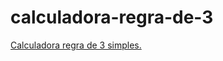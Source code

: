 # calculadora-regra-de-3

<a href="https://lucaskauaa.github.io/calculadora-regra-de-3/html/index.html" target="_self" rel="external">Calculadora regra de 3 simples.</a>